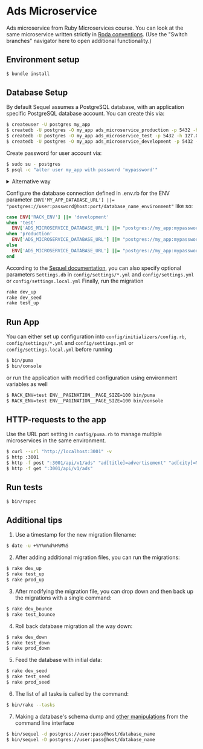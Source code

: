 # Ads Microservice
Ads microservice from Ruby Microservices course. You can look at the same microservice written strictly in [Roda conventions](https://github.com/rubygitflow/ads_microservice_rc).
(Use the "Switch branches" navigator here to open additional functionality.)

## Environment setup
```bash
$ bundle install
```
## Database Setup
By default Sequel assumes a PostgreSQL database, with an application specific PostgreSQL database account.  You can create this via:
```bash
$ createuser -U postgres my_app
$ createdb -U postgres -O my_app ads_microservice_production -p 5432 -h 127.0.0.1
$ createdb -U postgres -O my_app ads_microservice_test -p 5432 -h 127.0.0.1
$ createdb -U postgres -O my_app ads_microservice_development -p 5432 -h 127.0.0.1
```
Create password for user account via:
```bash
$ sudo su - postgres
$ psql -c "alter user my_app with password 'mypassword'"
```

<details>
<summary>Alternative way</summary>
  
- make sure you have a postgres db by entering the command

```bash
psql -l
```

- log in to psql

```bash
sudo psql -U app_ads -d postgres
```

- input the command

```bash
postgres=> alter user app_ads with password 'mypassword';
```

</details>

Configure the database connection defined in .env.rb for the ENV parameter `ENV['MY_APP_DATABASE_URL'] ||= "postgres://user:password@host:port/database_name_environment"` like so:
```ruby
case ENV['RACK_ENV'] ||= 'development'
when 'test'
  ENV['ADS_MICROSERVICE_DATABASE_URL'] ||= "postgres://my_app:mypassword@127.0.0.1:5432/ads_microservice_test"
when 'production'
  ENV['ADS_MICROSERVICE_DATABASE_URL'] ||= "postgres://my_app:mypassword@127.0.0.1:5432/ads_microservice_production"
else
  ENV['ADS_MICROSERVICE_DATABASE_URL'] ||= "postgres://my_app:mypassword@127.0.0.1:5432/ads_microservice_development"
end
```
According to the [Sequel documentation](https://github.com/jeremyevans/sequel#connecting-to-a-database-), you can also specify optional parameters `Settings.db` in `config/settings/*.yml` and `config/settings.yml` or `config/settings.local.yml`
Finally, run the migration
```bash
rake dev_up
rake dev_seed
rake test_up
```
## Run App
You can either set up configuration into `config/initializers/config.rb`, `config/settings/*.yml` and `config/settings.yml` or `config/settings.local.yml` before running

```bash
$ bin/puma
$ bin/console
```
or run the application with modified configuration using environment variables as well
```bash
$ RACK_ENV=test ENV__PAGINATION__PAGE_SIZE=100 bin/puma
$ RACK_ENV=test ENV__PAGINATION__PAGE_SIZE=100 bin/console
```
## HTTP-requests to the app
Use the URL port setting in `config/puma.rb` to manage multiple microservices in the same environment.
```bash
$ curl --url "http://localhost:3001" -v
$ http :3001
$ http -f post ":3001/api/v1/ads" "ad[title]=advertisement" "ad[city]=Moscow" "ad[description]=Good suggestion" "Authorization:Bearer some_user_token"
$ http -f get ":3001/api/v1/ads"
```
## Run tests
```bash
$ bin/rspec
```
## Additional tips
1. Use a timestamp for the new migration filename:
```bash
$ date -u +%Y%m%d%H%M%S
```
2. After adding additional migration files, you can run the migrations:
```bash
$ rake dev_up
$ rake test_up
$ rake prod_up
```
3. After modifying the migration file, you can drop down and then back up the migrations with a single command:
```bash
$ rake dev_bounce
$ rake test_bounce
```
4. Roll back database migration all the way down:
```bash
$ rake dev_down
$ rake test_down
$ rake prod_down
```
5. Feed the database with initial data:
```bash
$ rake dev_seed
$ rake test_seed
$ rake prod_seed
```
6. The list of all tasks is called by the command:
```bash
$ bin/rake --tasks
```
7. Making a database's schema dump and [other manipulations](https://sequel.jeremyevans.net/rdoc/files/doc/bin_sequel_rdoc.html) from the command line interface
```bash
$ bin/sequel -d postgres://user:pass@host/database_name
$ bin/sequel -D postgres://user:pass@host/database_name
```
